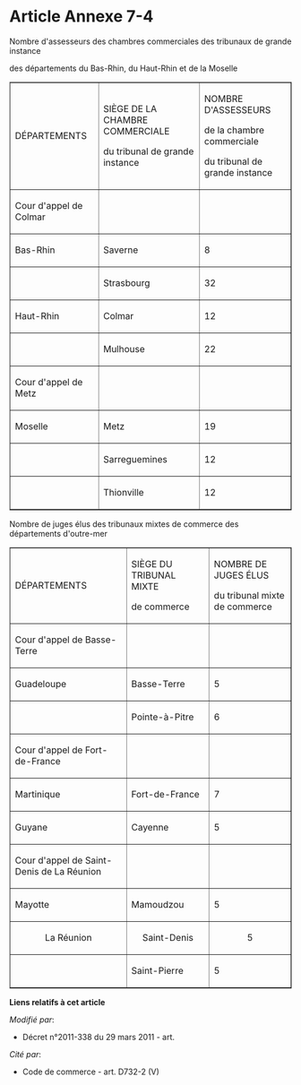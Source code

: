 # Article Annexe 7-4

Nombre d'assesseurs des chambres commerciales des tribunaux de grande instance

des départements du Bas-Rhin, du Haut-Rhin et de la Moselle

<table align="center" border="1" cellpadding="0" width="740">
  <tbody>
    <tr>
      <td>

DÉPARTEMENTS

</td>
      <td>

SIÈGE DE LA CHAMBRE COMMERCIALE

du tribunal de grande instance

</td>
      <td>

NOMBRE D'ASSESSEURS

de la chambre commerciale

du tribunal de grande instance

</td>
    </tr>
    <tr>
      <td>

Cour d'appel de Colmar

</td>
      <td>
      </td><td>
    </td></tr>
    <tr>
      <td>

Bas-Rhin 

</td>
      <td>

Saverne

</td>
      <td>

8

</td>
    </tr>
    <tr>
      <td>

</td>
      <td>

Strasbourg

</td>
      <td>

32

</td>
    </tr>
    <tr>
      <td>

Haut-Rhin 

</td>
      <td>

Colmar

</td>
      <td>

12

</td>
    </tr>
    <tr>
      <td>

</td>
      <td>

Mulhouse

</td>
      <td>

22

</td>
    </tr>
    <tr>
      <td>

Cour d'appel de Metz

</td>
      <td>
      </td><td>
    </td></tr>
    <tr>
      <td>

Moselle 

</td>
      <td>

Metz

</td>
      <td>

19

</td>
    </tr>
    <tr>
      <td>

</td>
      <td>

Sarreguemines

</td>
      <td>

12

</td>
    </tr>
    <tr>
      <td>

</td>
      <td>

Thionville

</td>
      <td>

12

</td>
    </tr>
  </tbody>
</table>

Nombre de juges élus des tribunaux mixtes de commerce des départements d'outre-mer

<table align="center" border="1" cellpadding="0" width="740">
  <tbody>
    <tr>
      <td>

DÉPARTEMENTS

</td>
      <td>

SIÈGE DU TRIBUNAL MIXTE

de commerce

</td>
      <td>

NOMBRE DE JUGES ÉLUS

du tribunal mixte de commerce

</td>
    </tr>
    <tr>
      <td>

Cour d'appel de Basse-Terre

</td>
      <td>
      </td><td>
    </td></tr>
    <tr>
      <td>

Guadeloupe 

</td>
      <td>

Basse-Terre

</td>
      <td>

5

</td>
    </tr>
    <tr>
      <td>

</td>
      <td>

Pointe-à-Pitre

</td>
      <td>

6

</td>
    </tr>
    <tr>
      <td>

Cour d'appel de Fort-de-France

</td>
      <td>
      </td><td>
    </td></tr>
    <tr>
      <td>

Martinique 

</td>
      <td>

Fort-de-France

</td>
      <td>

7

</td>
    </tr>
    <tr>
      <td>

Guyane 

</td>
      <td>

Cayenne

</td>
      <td>

5

</td>
    </tr>
    <tr>
      <td>

Cour d'appel de Saint-Denis de La Réunion

</td>
      <td>
      </td><td>
    </td></tr>
    <tr>
      <td>

Mayotte 

</td>
      <td>

Mamoudzou 

</td>
      <td>

5

</td>
    </tr>
    <tr>
      <td align="center">

La Réunion

</td>
      <td align="center">

Saint-Denis

</td>
      <td align="center">5</td>
    </tr>
    <tr>
      <td>

</td>
      <td>

Saint-Pierre

</td>
      <td>

5

</td>
    </tr>
  </tbody>
</table>

**Liens relatifs à cet article**

_Modifié par_:

  - Décret n°2011-338 du 29 mars 2011 - art.

_Cité par_:

  - Code de commerce - art. D732-2 (V)
